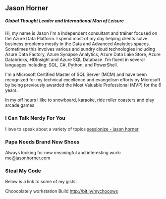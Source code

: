 ## Jason Horner

##### Global Thought Leader and International Man of Leisure

Hi, my name is Jason I'm a Independent consultant and trainer focused on the Azure Data Platform. I spend most of my day helping clients solve business problems mostly in the Data and Advanced Analytics spaces. Sometimes this involves various and sundry cloud technologies including Azure Data Factory, Azure Synapse Analytics, Azure Data Lake Store, Azure Databricks, HDInsight and Azure SQL Database. I'm fluent in several languages including: SQL, C#, Python, and PowerShell.

I'm a Microsoft Certified Master of SQL Server (MCM) and have been recognized for my technical excellence and evangelism efforts by Microsoft by being previously awarded the Most Valuable Professional (MVP) for the 6 years.

In my off hours I like to snowboard, karaoke, ride roller coasters and play arcade games


### I Can Talk Nerdy For You
I love to speak about a variety of topics 
[sessionize - jason horner](https://sessionize.com/jason-horner/)




### Papa Needs Brand New Shoes
Always looking for new meaningful and interesting work: 
[me@jasonhorner.com](mailto:me@jasonhorner.com)

### Steal My Code
Below is a link to some of my gists: 

Chcocolately workstation Build
http://bit.ly/mychocows

<!--
**jasonhorner/jasonhorner** is a ✨ _special_ ✨ repository because its `README.md` (this file) appears on your GitHub profile.

Here are some ideas to get you started:

- 🔭 I’m currently working on ...
- 🌱 I’m currently learning ...
- 👯 I’m looking to collaborate on ...
- 🤔 I’m looking for help with ...
- 💬 Ask me about ...
- 📫 How to reach me: ...
- 😄 Pronouns: ...
- ⚡ Fun fact: ...
-->
